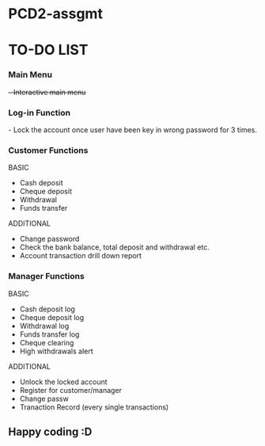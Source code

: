 # PCD2-assgmt
<h1>TO-DO LIST</h1>

<h3><strong>Main Menu</strong></h3>
<s>- Interactive main menu</s>

<h3><strong>Log-in Function</strong></h3>
- Lock the account once user have been key in wrong password for 3 times.

<h3><strong>Customer Functions</strong></h3>

BASIC

- Cash deposit
- Cheque deposit
- Withdrawal
- Funds transfer

ADDITIONAL
- Change password
- Check the bank balance, total deposit and withdrawal etc.
- Account transaction drill down report

<h3><strong>Manager Functions</strong></h3>

BASIC

- Cash deposit log
- Cheque deposit log
- Withdrawal log
- Funds transfer log
- Cheque clearing
- High withdrawals alert

ADDITIONAL
- Unlock the locked account
- Register for customer/manager
- Change passw
- Tranaction Record (every single transactions)

<h2>Happy coding :D</h2>

